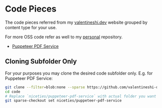 # Code Pieces

The code pieces referred from my [valentineshi.dev](https://valentineshi.dev) website grouped by content type for your use. 

For more OSS code refer as well to my [personal](https://github.com/WhereJuly) repository.

- [Puppeteer PDF Service](./niceties/puppeteer-pdf-service/)

## Cloning Subfolder Only

For your purposes you may clone the desired code subfolder only. E.g. for Puppeteer PDF Service:

```bash
git clone --filter=blob:none --sparse https://github.com/valentineshi-dev/code.git
cd code
# Replace `niceties/puppeteer-pdf-service` with actual folder you want to have locally
git sparse-checkout set niceties/puppeteer-pdf-service 
```
